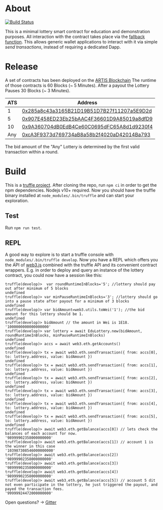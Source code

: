 # About

[![Build Status](https://travis-ci.com/lab10-coop/EduLottery.svg?branch=master)](https://travis-ci.com/lab10-coop/EduLottery)

This is a minimal lottery smart contract for education and demonstration purposes.
All interaction with the contract takes place via the [fallback function](https://solidity.readthedocs.io/en/latest/contracts.html#fallback-function). This allows generic wallet applications to interact with it via simple _send transactions_, instead of requiring a dedicated Dapp.

# Release

A set of contracts has been deployed on the [ARTIS Blockchain](https://www.artis.eco)
The runtime of those contracts is 60 Blocks (~ 5 Minutes).
After a payout the Lottery Pauses 30 Blocks (~ 3 Minutes).

| ATS | Address                                    |
|-----|--------------------------------------------|
| 1   | [0x285a8c43a3165B21D19B51D7B27f11207a5E9D2d](https://explorer.sigma1.artis.network/address/0x285a8c43a3165B21D19B51D7B27f11207a5E9D2d/transactions) |
| 5   | [0x907E458ED23Eb25bAAC4F36601D9A85019a8dfD9](https://explorer.sigma1.artis.network/address/0x907E458ED23Eb25bAAC4F36601D9A85019a8dfD9/transactions) |
| 10  | [0x9A360704dB0EdB4Ce60C0695dFC65A8d1d9230f4](https://explorer.sigma1.artis.network/address/0x9A360704dB0EdB4Ce60C0695dFC65A8d1d9230f4/transactions) |
| Any | [0xcA3F9373d769734aB8a58b2f4020aD42014Ba793](https://explorer.sigma1.artis.network/address/0xcA3F9373d769734aB8a58b2f4020aD42014Ba793/transactions) |

The bid amount of the "Any" Lottery is determined by the first valid transaction within a round.

# Build

This is a [truffle project](https://truffleframework.com/docs/truffle/overview).
After cloning the repo, run `npm ci` in order to get the npm dependencies. Nodejs v10+ required.
Now you should have the truffle binary installed at `node_modules/.bin/truffle` and can start your exploration.

## Test

Run `npm run test`.

## REPL

A good way to explore is to start a truffle console with `node_modules/.bin/truffle develop`.
Now you have a REPL which offers you the API of [web3.js](https://web3js.readthedocs.io/en/1.0/index.html) combined with the truffle API and its convenient contract wrappers. E.g. in order to deploy and query an instance of the lottery contract, you could now have a session like this:
```
truffle(develop)>  var roundRuntimeInBlocks='5'; //lottery should pay out after minimum of 5 blocks
undefined
truffle(develop)> var minPauseRuntimeInBlocks='3'; //lottery should go into a pause state after payout for a minimum of 3 blocks
undefined
truffle(develop)> var bidAmount=web3.utils.toWei('1'); //the bid amount for this lottery should be 1.
undefined
truffle(develop)> bidAmount // the amount in Wei is 1E18.
'1000000000000000000'
truffle(develop)> var lottery = await EduLottery.new(bidAmount, roundRuntimeInBlocks, minPauseRuntimeInBlocks)
undefined
truffle(develop)> accs = await web3.eth.getAccounts()
undefined
truffle(develop)> tx = await web3.eth.sendTransaction({ from: accs[0], to: lottery.address, value: bidAmount })
undefined
truffle(develop)> tx = await web3.eth.sendTransaction({ from: accs[1], to: lottery.address, value: bidAmount })
undefined
truffle(develop)> tx = await web3.eth.sendTransaction({ from: accs[2], to: lottery.address, value: bidAmount })
undefined
truffle(develop)> tx = await web3.eth.sendTransaction({ from: accs[3], to: lottery.address, value: bidAmount })
undefined
truffle(develop)> tx = await web3.eth.sendTransaction({ from: accs[4], to: lottery.address, value: bidAmount })
undefined
truffle(develop)> tx = await web3.eth.sendTransaction({ from: accs[5], to: lottery.address, value: bidAmount })
undefined
truffle(develop)> await web3.eth.getBalance(accs[0]) // lets check the balances of each account for now.
'98999902358000000000'
truffle(develop)> await web3.eth.getBalance(accs[1]) // account 1 is the winner in this case
'103987308546000000000'
truffle(develop)> await web3.eth.getBalance(accs[2])
'98999902358000000000'
truffle(develop)> await web3.eth.getBalance(accs[3])
'98999902358000000000'
truffle(develop)> await web3.eth.getBalance(accs[4])
'98999902358000000000'
truffle(develop)> await web3.eth.getBalance(accs[5]) // account 5 dit not even participate in the lottery, he just triggered the payout, and payed the transaction fees.
'99999924472000000000'
```

Open questions? -> [Gitter](https://gitter.im/lab10-collective/Lobby)
